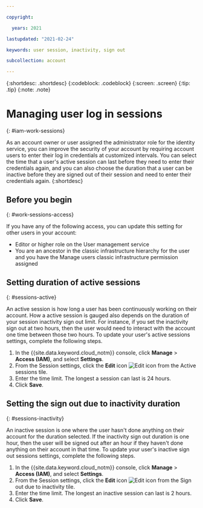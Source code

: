 ```yaml
---

copyright:

  years: 2021

lastupdated: "2021-02-24"

keywords: user session, inactivity, sign out

subcollection: account

---
```


{:shortdesc: .shortdesc}
{:codeblock: .codeblock}
{:screen: .screen}
{:tip: .tip}
{:note: .note}

# Managing user log in sessions
{: #iam-work-sessions}

As an account owner or user assigned the administrator role for the identity service, you can improve the security of your account by requiring account users to enter their log in credentials at customized intervals. You can select the time that a user's active session can last before they need to enter their credentials again, and you can also choose the duration that a user can be inactive before they are signed out of their session and need to enter their credentials again. 
{:shortdesc}

## Before you begin
{: #work-sessions-access}

If you have any of the following access, you can update this setting for other users in your account:

* Editor or higher role on the User management service
* You are an ancestor in the classic infrastructure hierarchy for the user and you have the Manage users classic infrastructure permission assigned

## Setting duration of active sessions
{: #sessions-active}

An active session is how long a user has been continuously working on their account. How a active session is gauged also depends on the duration of your session inactivity sign out limit. For instance, if you set the inactivity sign out at two hours, then the user would need to interact with the account one time between those two hours. To update your user's active sessions settings, complete the following steps.


1. In the {{site.data.keyword.cloud_notm}} console, click **Manage** &gt; **Access (IAM)**, and select **Settings**.
1. From the Session settings, click the **Edit** icon ![Edit icon](../icons/icon_write.svg) from the Active sessions tile. 
1. Enter the time limit. The longest a session can last is 24 hours. 
1. Click **Save**. 


## Setting the sign out due to inactivity duration
{: #sessions-inactivity}

An inactive session is one where the user hasn't done anything on their account for the duration selected. If the inactivity sign out duration is one hour, then the user will be signed out after an hour if they haven't done anything on their account in that time. To update your user's inactive sign out sessions settings, complete the following steps.

1. In the {{site.data.keyword.cloud_notm}} console, click **Manage** &gt; **Access (IAM)**, and select **Settings**.
1. From the Session settings, click the **Edit** icon ![Edit icon](../icons/icon_write.svg) from the Sign out due to inactivity tile. 
1. Enter the time limit. The longest an inactive session can last is 2 hours. 
1. Click **Save**. 




